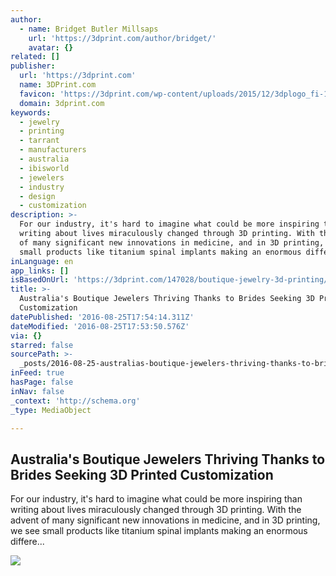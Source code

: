```yaml
---
author:
  - name: Bridget Butler Millsaps
    url: 'https://3dprint.com/author/bridget/'
    avatar: {}
related: []
publisher:
  url: 'https://3dprint.com'
  name: 3DPrint.com
  favicon: 'https://3dprint.com/wp-content/uploads/2015/12/3dplogo_fi-1.jpg'
  domain: 3dprint.com
keywords:
  - jewelry
  - printing
  - tarrant
  - manufacturers
  - australia
  - ibisworld
  - jewelers
  - industry
  - design
  - customization
description: >-
  For our industry, it's hard to imagine what could be more inspiring than
  writing about lives miraculously changed through 3D printing. With the advent
  of many significant new innovations in medicine, and in 3D printing, we see
  small products like titanium spinal implants making an enormous differe...
inLanguage: en
app_links: []
isBasedOnUrl: 'https://3dprint.com/147028/boutique-jewelry-3d-printing/'
title: >-
  Australia's Boutique Jewelers Thriving Thanks to Brides Seeking 3D Printed
  Customization
datePublished: '2016-08-25T17:54:14.311Z'
dateModified: '2016-08-25T17:53:50.576Z'
via: {}
starred: false
sourcePath: >-
  _posts/2016-08-25-australias-boutique-jewelers-thriving-thanks-to-brides-seek.md
inFeed: true
hasPage: false
inNav: false
_context: 'http://schema.org'
_type: MediaObject

---
```

<article style=""><h1>Australia's Boutique Jewelers Thriving Thanks to Brides Seeking 3D Printed Customization</h1><p>For our industry, it's hard to imagine what could be more inspiring than writing about lives miraculously changed through 3D printing. With the advent of many significant new innovations in medicine, and in 3D printing, we see small products like titanium spinal implants making an enormous differe...</p><img src="https://3dprint.com/wp-content/uploads/2016/08/3dPrinting.jpg" /></article>